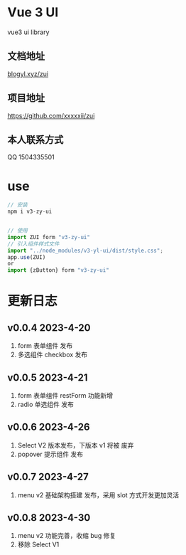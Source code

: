 # Vue 3 UI

vue3 ui library

## 文档地址

[blogyl.xyz/zui](https://github.com/xxxxxii/zui)

## 项目地址

https://github.com/xxxxxii/zui

## 本人联系方式

QQ 1504335501

# use

```ts
// 安装
npm i v3-zy-ui


// 使用
import ZUI form "v3-zy-ui"
// 引入组件样式文件
import "../node_modules/v3-yl-ui/dist/style.css";
app.use(ZUI)
or
import {zButton} form "v3-zy-ui"
```

# 更新日志

## v0.0.4 2023-4-20

1. form 表单组件 发布
2. 多选组件 checkbox 发布

## v0.0.5 2023-4-21

1. form 表单组件 restForm 功能新增
2. radio 单选组件 发布

## v0.0.6 2023-4-26

1. Select V2 版本发布，下版本 v1 将被 废弃
2. popover 提示组件 发布

## v0.0.7 2023-4-27

1. menu v2 基础架构搭建 发布，采用 slot 方式开发更加灵活

## v0.0.8 2023-4-30

1. menu v2 功能完善，收缩 bug 修复
2. 移除 Select V1
